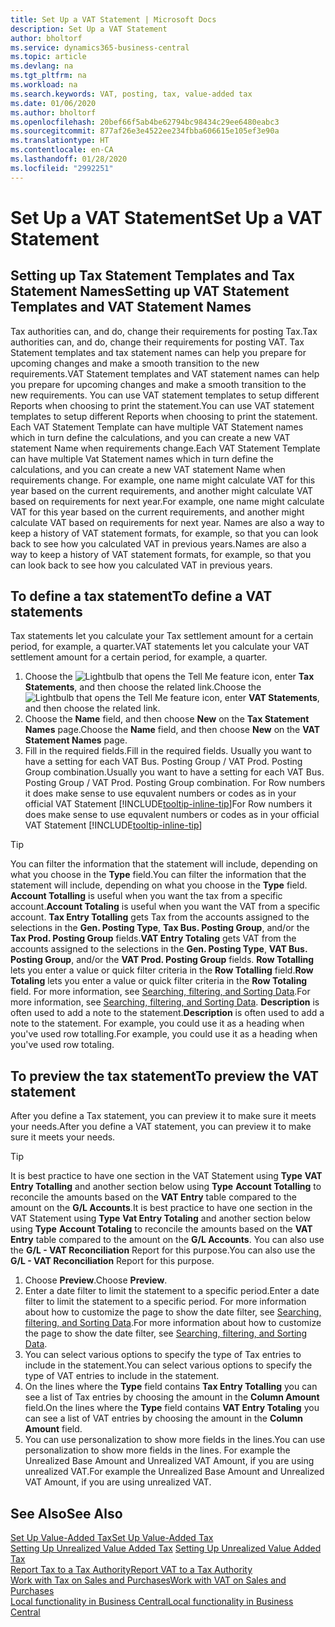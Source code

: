 ```yaml
---
title: Set Up a VAT Statement | Microsoft Docs
description: Set Up a VAT Statement
author: bholtorf
ms.service: dynamics365-business-central
ms.topic: article
ms.devlang: na
ms.tgt_pltfrm: na
ms.workload: na
ms.search.keywords: VAT, posting, tax, value-added tax
ms.date: 01/06/2020
ms.author: bholtorf
ms.openlocfilehash: 20bef66f5ab4be62794bc98434c29ee6480eabc3
ms.sourcegitcommit: 877af26e3e4522ee234fbba606615e105ef3e90a
ms.translationtype: HT
ms.contentlocale: en-CA
ms.lasthandoff: 01/28/2020
ms.locfileid: "2992251"
---
```

# <a name="set-up-a-vat-statement"></a><span data-ttu-id="06ddb-103">Set Up a VAT Statement</span><span class="sxs-lookup"><span data-stu-id="06ddb-103">Set Up a VAT Statement</span></span>

## <a name="setting-up-vat-statement-templates-and-vat-statement-names"></a><span data-ttu-id="06ddb-104">Setting up Tax Statement Templates and Tax Statement Names</span><span class="sxs-lookup"><span data-stu-id="06ddb-104">Setting up VAT Statement Templates and VAT Statement Names</span></span>
<span data-ttu-id="06ddb-105">Tax authorities can, and do, change their requirements for posting Tax.</span><span class="sxs-lookup"><span data-stu-id="06ddb-105">Tax authorities can, and do, change their requirements for posting VAT.</span></span> <span data-ttu-id="06ddb-106">Tax Statement templates and tax statement names can help you prepare for upcoming changes and make a smooth transition to the new requirements.</span><span class="sxs-lookup"><span data-stu-id="06ddb-106">VAT Statement templates and VAT statement names can help you prepare for upcoming changes and make a smooth transition to the new requirements.</span></span> <span data-ttu-id="06ddb-107">You can use VAT statement templates to setup different Reports when choosing to print the statement.</span><span class="sxs-lookup"><span data-stu-id="06ddb-107">You can use VAT statement templates to setup different Reports when choosing to print the statement.</span></span> <span data-ttu-id="06ddb-108">Each VAT Statement Template can have multiple VAT Statement names which in turn define the calculations, and you can create a new VAT statement Name when requirements change.</span><span class="sxs-lookup"><span data-stu-id="06ddb-108">Each VAT Statement Template can have multiple Vat Statement names which in turn define the calculations, and you can create a new VAT statement Name when requirements change.</span></span> <span data-ttu-id="06ddb-109">For example, one name might calculate VAT for this year based on the current requirements, and another might calculate VAT based on requirements for next year.</span><span class="sxs-lookup"><span data-stu-id="06ddb-109">For example, one name might calculate VAT for this year based on the current requirements, and another might calculate VAT based on requirements for next year.</span></span> <span data-ttu-id="06ddb-110">Names are also a way to keep a history of VAT statement formats, for example, so that you can look back to see how you calculated VAT in previous years.</span><span class="sxs-lookup"><span data-stu-id="06ddb-110">Names are also a way to keep a history of VAT statement formats, for example, so that you can look back to see how you calculated VAT in previous years.</span></span>

## <a name="to-define-a-vat-statements"></a><span data-ttu-id="06ddb-111">To define a tax statement</span><span class="sxs-lookup"><span data-stu-id="06ddb-111">To define a VAT statements</span></span>
<span data-ttu-id="06ddb-112">Tax statements let you calculate your Tax settlement amount for a certain period, for example, a quarter.</span><span class="sxs-lookup"><span data-stu-id="06ddb-112">VAT statements let you calculate your VAT settlement amount for a certain period, for example, a quarter.</span></span>

1. <span data-ttu-id="06ddb-113">Choose the ![Lightbulb that opens the Tell Me feature](media/ui-search/search_small.png "Tell me what you want to do") icon, enter **Tax Statements**, and then choose the related link.</span><span class="sxs-lookup"><span data-stu-id="06ddb-113">Choose the ![Lightbulb that opens the Tell Me feature](media/ui-search/search_small.png "Tell me what you want to do") icon, enter **VAT Statements**, and then choose the related link.</span></span>  
2. <span data-ttu-id="06ddb-114">Choose the **Name** field, and then choose **New** on the **Tax Statement Names** page.</span><span class="sxs-lookup"><span data-stu-id="06ddb-114">Choose the **Name** field, and then choose **New** on the **VAT Statement Names** page.</span></span>
3. <span data-ttu-id="06ddb-115">Fill in the required fields.</span><span class="sxs-lookup"><span data-stu-id="06ddb-115">Fill in the required fields.</span></span> <span data-ttu-id="06ddb-116">Usually you want to have a setting for each VAT Bus. Posting Group / VAT Prod. Posting Group combination.</span><span class="sxs-lookup"><span data-stu-id="06ddb-116">Usually you want to have a setting for each VAT Bus. Posting Group / VAT Prod. Posting Group combination.</span></span> <span data-ttu-id="06ddb-117">For Row numbers it does make sense to use equvalent numbers or codes as in your official VAT Statement [!INCLUDE[tooltip-inline-tip](includes/tooltip-inline-tip_md.md)]</span><span class="sxs-lookup"><span data-stu-id="06ddb-117">For Row numbers it does make sense to use equvalent numbers or codes as in your official VAT Statement [!INCLUDE[tooltip-inline-tip](includes/tooltip-inline-tip_md.md)]</span></span> 


> [!Tip]
> <span data-ttu-id="06ddb-118">You can filter the information that the statement will include, depending on what you choose in the **Type** field.</span><span class="sxs-lookup"><span data-stu-id="06ddb-118">You can filter the information that the statement will include, depending on what you choose in the **Type** field.</span></span> <span data-ttu-id="06ddb-119">**Account Totalling** is useful when you want the tax from a specific account.</span><span class="sxs-lookup"><span data-stu-id="06ddb-119">**Account Totaling** is useful when you want the VAT from a specific account.</span></span>
<span data-ttu-id="06ddb-120">**Tax Entry Totalling** gets Tax from the accounts assigned to the selections in the **Gen. Posting Type**, **Tax Bus. Posting Group**, and/or the **Tax Prod. Posting Group** fields.</span><span class="sxs-lookup"><span data-stu-id="06ddb-120">**VAT Entry Totaling** gets VAT from the accounts assigned to the selections in the **Gen. Posting Type**, **VAT Bus. Posting Group**, and/or the **VAT Prod. Posting Group** fields.</span></span> <span data-ttu-id="06ddb-121">**Row Totalling** lets you enter a value or quick filter criteria in the **Row Totalling** field.</span><span class="sxs-lookup"><span data-stu-id="06ddb-121">**Row Totaling** lets you enter a value or quick filter criteria in the **Row Totaling** field.</span></span> <span data-ttu-id="06ddb-122">For more information, see [Searching, filtering, and Sorting Data](ui-enter-criteria-filters.md).</span><span class="sxs-lookup"><span data-stu-id="06ddb-122">For more information, see [Searching, filtering, and Sorting Data](ui-enter-criteria-filters.md).</span></span> <span data-ttu-id="06ddb-123">**Description** is often used to add a note to the statement.</span><span class="sxs-lookup"><span data-stu-id="06ddb-123">**Description** is often used to add a note to the statement.</span></span> <span data-ttu-id="06ddb-124">For example, you could use it as a heading when you've used row totalling.</span><span class="sxs-lookup"><span data-stu-id="06ddb-124">For example, you could use it as a heading when you've used row totaling.</span></span>

## <a name="to-preview-the-vat-statement"></a><span data-ttu-id="06ddb-125">To preview the tax statement</span><span class="sxs-lookup"><span data-stu-id="06ddb-125">To preview the VAT statement</span></span>
<span data-ttu-id="06ddb-126">After you define a Tax statement, you can preview it to make sure it meets your needs.</span><span class="sxs-lookup"><span data-stu-id="06ddb-126">After you define a VAT statement, you can preview it to make sure it meets your needs.</span></span>
> [!Tip]
> <span data-ttu-id="06ddb-127">It is best practice to have one section in the VAT Statement using **Type** **VAT Entry Totalling** and another section below using **Type** **Account Totalling** to reconcile the amounts based on the **VAT Entry** table compared to the amount on the **G/L Accounts**.</span><span class="sxs-lookup"><span data-stu-id="06ddb-127">It is best practice to have one section in the VAT Statement using **Type** **Vat Entry Totaling** and another section below using **Type** **Account Totaling** to reconcile the amounts based on the **VAT Entry** table compared to the amount on the **G/L Accounts**.</span></span> <span data-ttu-id="06ddb-128">You can also use the **G/L - VAT Reconciliation** Report for this purpose.</span><span class="sxs-lookup"><span data-stu-id="06ddb-128">You can also use the **G/L - VAT Reconciliation** Report for this purpose.</span></span>

1. <span data-ttu-id="06ddb-129">Choose **Preview**.</span><span class="sxs-lookup"><span data-stu-id="06ddb-129">Choose **Preview**.</span></span>
2. <span data-ttu-id="06ddb-130">Enter a date filter to limit the statement to a specific period.</span><span class="sxs-lookup"><span data-stu-id="06ddb-130">Enter a date filter to limit the statement to a specific period.</span></span> <span data-ttu-id="06ddb-131">For more information about how to customize the page to show the date filter, see [Searching, filtering, and Sorting Data](ui-enter-criteria-filters.md).</span><span class="sxs-lookup"><span data-stu-id="06ddb-131">For more information about how to customize the page to show the date filter, see [Searching, filtering, and Sorting Data](ui-enter-criteria-filters.md).</span></span>
3. <span data-ttu-id="06ddb-132">You can select various options to specify the type of Tax entries to include in the statement.</span><span class="sxs-lookup"><span data-stu-id="06ddb-132">You can select various options to specify the type of VAT entries to include in the statement.</span></span>
4. <span data-ttu-id="06ddb-133">On the lines where the **Type** field contains **Tax Entry Totalling** you can see a list of Tax entries by choosing the amount in the **Column Amount** field.</span><span class="sxs-lookup"><span data-stu-id="06ddb-133">On the lines where the **Type** field contains **VAT Entry Totaling** you can see a list of VAT entries by choosing the amount in the **Column Amount** field.</span></span>
5. <span data-ttu-id="06ddb-134">You can use personalization to show more fields in the lines.</span><span class="sxs-lookup"><span data-stu-id="06ddb-134">You can use personalization to show more fields in the lines.</span></span> <span data-ttu-id="06ddb-135">For example the Unrealized Base Amount and Unrealized VAT Amount, if you are using unrealized VAT.</span><span class="sxs-lookup"><span data-stu-id="06ddb-135">For example the Unrealized Base Amount and Unrealized VAT Amount, if you are using unrealized VAT.</span></span>

## <a name="see-also"></a><span data-ttu-id="06ddb-136">See Also</span><span class="sxs-lookup"><span data-stu-id="06ddb-136">See Also</span></span>  
[<span data-ttu-id="06ddb-137">Set Up Value-Added Tax</span><span class="sxs-lookup"><span data-stu-id="06ddb-137">Set Up Value-Added Tax</span></span>](finance-setup-vat.md)  
<span data-ttu-id="06ddb-138">[Setting Up Unrealized Value Added Tax](finance-setup-unrealized-vat.md)    </span><span class="sxs-lookup"><span data-stu-id="06ddb-138">[Setting Up Unrealized Value Added Tax](finance-setup-unrealized-vat.md)    </span></span>  
[<span data-ttu-id="06ddb-139">Report Tax to a Tax Authority</span><span class="sxs-lookup"><span data-stu-id="06ddb-139">Report VAT to a Tax Authority</span></span>](finance-how-report-vat.md)  
[<span data-ttu-id="06ddb-140">Work with Tax on Sales and Purchases</span><span class="sxs-lookup"><span data-stu-id="06ddb-140">Work with VAT on Sales and Purchases</span></span>](finance-work-with-vat.md)  
[<span data-ttu-id="06ddb-141">Local functionality in Business Central</span><span class="sxs-lookup"><span data-stu-id="06ddb-141">Local functionality in Business Central</span></span>](about-localization.md)
